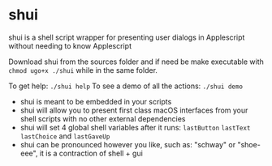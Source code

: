 # shui
shui is a shell script wrapper for presenting user dialogs in Applescript without needing to know Applescript

Download shui from the sources folder and if need be make executable with `chmod ugo+x ./shui` while in the same folder.

To get help: `./shui help` 
To see a demo of all the actions: `./shui demo`

* shui is meant to be embedded in your scripts
* shui will allow you to present first class macOS interfaces from your shell scripts with no other external dependencies
* shui will set 4 global shell variables after it runs: `lastButton` `lastText` `lastChoice` and `lastGaveUp`
* shui can be pronounced however you like, such as: "schway" or "shoe-eee", it is a contraction of shell + gui
